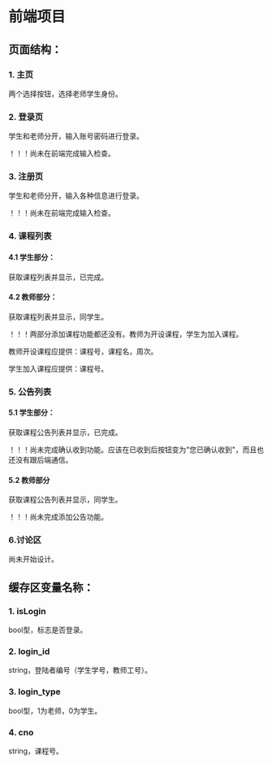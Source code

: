 # 前端项目

## 页面结构：

### 1. 主页

两个选择按钮，选择老师学生身份。

### 2. 登录页

学生和老师分开，输入账号密码进行登录。

！！！尚未在前端完成输入检查。

### 3. 注册页

学生和老师分开，输入各种信息进行登录。

！！！尚未在前端完成输入检查。

### 4. 课程列表

#### 4.1 学生部分：

获取课程列表并显示，已完成。

#### 4.2 教师部分：

获取课程列表并显示，同学生。

！！！两部分添加课程功能都还没有。教师为开设课程，学生为加入课程。

教师开设课程应提供：课程号，课程名，周次。

学生加入课程应提供：课程号。

### 5. 公告列表

#### 5.1 学生部分：

获取课程公告列表并显示，已完成。

！！！尚未完成确认收到功能。应该在已收到后按钮变为"您已确认收到"，而且也还没有跟后端通信。

#### 5.2 教师部分

获取课程公告列表并显示，同学生。

！！！尚未完成添加公告功能。

### 6.讨论区

尚未开始设计。

## 缓存区变量名称：

### 1. isLogin

bool型，标志是否登录。

### 2. login_id

string，登陆者编号（学生学号，教师工号）。

### 3. login_type

bool型，1为老师，0为学生。

### 4. cno

string，课程号。
